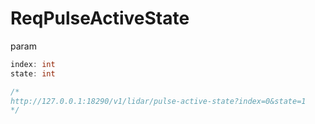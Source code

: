 # ReqPulseActiveState

param

```go
index: int
state: int

/*
http://127.0.0.1:18290/v1/lidar/pulse-active-state?index=0&state=1
*/

```